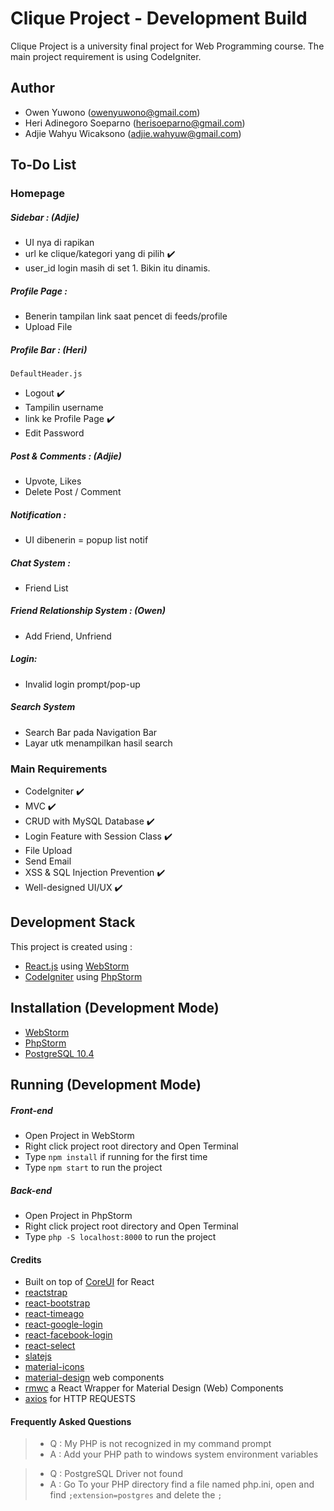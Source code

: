 # Clique Project - Development Build
Clique Project is a university final project for Web Programming course. The main project requirement is using CodeIgniter.

## Author
 - Owen Yuwono ([owenyuwono@gmail.com](mailto:owenyuwono@gmail.com))
 - Heri Adinegoro Soeparno ([herisoeparno@gmail.com](mailto:herisoeparno@gmail.com))
 - Adjie Wahyu Wicaksono ([adjie.wahyuw@gmail.com](mailto:adjie.wahyuw@gmail.com))
 
 
## To-Do List
### Homepage
##### Sidebar : (Adjie)
 - UI nya di rapikan
 - url ke clique/kategori yang di pilih :heavy_check_mark:
 - user_id login masih di set 1. Bikin itu dinamis.
##### Profile Page :
 - Benerin tampilan link saat pencet di feeds/profile
 - Upload File
##### Profile Bar : (Heri)
 `DefaultHeader.js`
 - Logout :heavy_check_mark:
 - Tampilin username
 - link ke Profile Page :heavy_check_mark:
 - Edit Password 
 ##### Post & Comments : (Adjie)
 - Upvote, Likes
 - Delete Post / Comment
 ##### Notification :
 - UI dibenerin = popup list notif
 ##### Chat System :
 - Friend List
 ##### Friend Relationship System : (Owen)
 - Add Friend, Unfriend
 ##### Login:
 - Invalid login prompt/pop-up 
 ##### Search System
 - Search Bar pada Navigation Bar
 - Layar utk menampilkan hasil search
 ### Main Requirements
 - CodeIgniter :heavy_check_mark:
 - MVC :heavy_check_mark:
 - CRUD with MySQL Database :heavy_check_mark:
 - Login Feature with Session Class :heavy_check_mark:
 - File Upload
 - Send Email
 - XSS & SQL Injection Prevention :heavy_check_mark:
 - Well-designed UI/UX :heavy_check_mark:

## Development Stack
This project is created using :
  - [React.js](https://reactjs.org/) using [WebStorm](https://www.jetbrains.com/webstorm/?fromMenu)
  - [CodeIgniter](https://codeigniter.com/download) using [PhpStorm](https://www.jetbrains.com/phpstorm/)
  
## Installation (Development Mode)
 - [WebStorm](https://www.jetbrains.com/webstorm/download/#section=windows)
 - [PhpStorm](https://www.jetbrains.com/phpstorm/download/#section=windows)
 - [PostgreSQL 10.4](https://www.postgresql.org/)


## Running (Development Mode)
##### Front-end
 - Open Project in WebStorm
 - Right click project root directory and Open Terminal
 - Type `npm install` if running for the first time
 - Type `npm start` to run the project
##### Back-end
 - Open Project in PhpStorm
 - Right click project root directory and Open Terminal
 - Type `php -S localhost:8000` to run the project

#### Credits
 - Built on top of [CoreUI](https://coreui.io/react/) for React
 - [reactstrap](https://reactstrap.github.io/)
 - [react-bootstrap](https://react-bootstrap.github.io/)
 - [react-timeago](https://www.npmjs.com/package/react-timeago)
 - [react-google-login](https://www.npmjs.com/package/react-google-login)
 - [react-facebook-login](https://www.npmjs.com/package/react-facebook-login)
 - [react-select](https://github.com/JedWatson/react-select)
 - [slatejs](https://www.slatejs.org)
 - [material-icons](https://material.io/tools/icons/?style=baseline)
 - [material-design](https://material.io/) web components
 - [rmwc](https://github.com/jamesmfriedman/rmwc) a React Wrapper for Material Design (Web) Components
 - [axios](https://github.com/axios/axios) for HTTP REQUESTS
 
#### Frequently Asked Questions
 > - Q : My PHP is not recognized in my command prompt
 > - A : Add your PHP path to windows system environment variables
 
 > - Q : PostgreSQL Driver not found
 > - A : Go To your PHP directory find a file named php.ini, open and find `;extension=postgres` and delete the `;`
